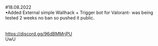 #18.08.2022
<br>
•Added External simple Wallhack + Trigger bot for Valorant- was being tested 2 weeks no ban so pushed it public.
<br>
<br><br>
https://discord.gg/96dBMMrjPU <br>
UwU
